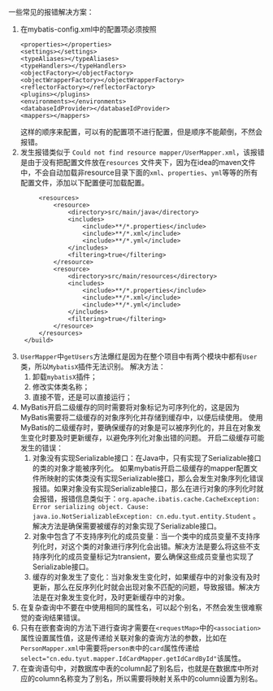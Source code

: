 一些常见的报错解决方案：

1. 在mybatis-config.xml中的配置项必须按照
   ```
   <properties></properties>
   <settings></settings>
   <typeAliases></typeAliases>
   <typeHandlers></typeHandlers>
   <objectFactory></objectFactory>
   <objectWrapperFactory></objectWrapperFactory>
   <reflectorFactory></reflectorFactory>
   <plugins></plugins>
   <environments></environments>
   <databaseIdProvider></databaseIdProvider>
   <mappers></mappers>
   ```
   这样的顺序来配置，可以有的配置项不进行配置，但是顺序不能颠倒，不然会报错。
2. 发生报错类似于 `Could not find resource mapper/UserMapper.xml`，该报错是由于没有把配置文件放在`resources`
   文件夹下，因为在idea的maven文件中，不会自动加载非resource目录下面的`xml`、`properties`、`yml`等等的所有配置文件，添加以下配置便可加载配置。
   ```<build>
        <resources>
            <resource>
                <directory>src/main/java</directory>
                <includes>
                    <include>**/*.properties</include>
                    <include>**/*.xml</include>
                    <include>**/*.yml</include>
                </includes>
                <filtering>true</filtering>
            </resource>
            <resource>
                <directory>src/main/resources</directory>
                <includes>
                    <include>**/*.properties</include>
                    <include>**/*.xml</include>
                    <include>**/*.yml</include>
                </includes>
                <filtering>true</filtering>
            </resource>
        </resources>
    </build>
   ```
3. `UserMapper`中`getUsers`方法爆红是因为在整个项目中有两个模块中都有`User`类，所以`MybatisX`插件无法识别。
   解决方法：
    1. 卸载`mybatisX`插件；
    2. 修改实体类名称；
    3. 直接不管，还是可以直接运行；
4. MyBatis开启二级缓存的同时需要将对象标记为可序列化的，这是因为MyBatis需要将二级缓存的对象序列化并存储到缓存中，以便后续使用。
   使用MyBatis的二级缓存时，要确保缓存的对象是可以被序列化的，并且在对象发生变化时要及时更新缓存，以避免序列化对象出错的问题。
   开启二级缓存可能发生的错误：
   1. 对象没有实现Serializable接口：在Java中，只有实现了Serializable接口的类的对象才能被序列化。
      如果mybatis开启二级缓存的mapper配置文件所映射的实体类没有实现Serializable接口，那么会发生对象序列化错误报错。如果对象没有实现Serializable接口，那么在进行对象的序列化时就会报错，报错信息类似于：`org.apache.ibatis.cache.CacheException: Error serializing object. Cause: java.io.NotSerializableException: cn.edu.tyut.entity.Student`
      。解决方法是确保需要被缓存的对象实现了Serializable接口。
   2. 对象中包含了不支持序列化的成员变量：当一个类中的成员变量不支持序列化时，对这个类的对象进行序列化会出错。解决方法是要么将这些不支持序列化的成员变量标记为transient，要么确保这些成员变量也实现了Serializable接口。
   3. 缓存的对象发生了变化：当对象发生变化时，如果缓存中的对象没有及时更新，那么在反序列化时就会出现对象不匹配的问题，导致报错。解决方法是在对象发生变化时，及时更新缓存中的对象。
5. 在复杂查询中不要在<resultMap>中使用相同的属性名，可以起个别名，不然会发生很难察觉的查询结果错误。
6. 只有在嵌套查询的方法下进行查询才需要在`<requestMap>`中的`<association>`属性设置<column>属性值，这是传递给关联对象的查询方法的参数，比如在`PersonMapper.xml`中需要将`person表`中的`card`属性传递给`select="cn.edu.tyut.mapper.IdCardMapper.getIdCardById"`该属性。
7. 在查询语句中，对数据库中表的column起了别名后，也就是在数据库中所对应的column名称变为了别名，所以需要将映射关系中的column设置为别名。